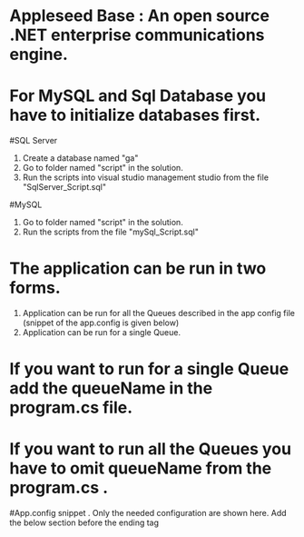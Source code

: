# Appleseed Base : An open source .NET enterprise communications engine. 


# For MySQL and Sql Database you have to initialize databases first.

#SQL Server

1. Create a database named "ga"
2. Go to folder named "script" in the solution.
3. Run the scripts into visual studio management studio from the file "SqlServer_Script.sql"

#MySQL

1. Go to folder named "script" in the solution.
2. Run the scripts from the file "mySql_Script.sql"

# The application can be run in two forms.

1. Application can be run for all the Queues described in the app config file (snippet of the app.config is given below)
2. Application can be run for a single Queue.

# If you want to run for a single Queue add the queueName in the program.cs file.
# If you want to run all the Queues you have to omit queueName from the program.cs .

#App.config snippet . Only the needed configuration are shown here. Add the below section before the ending </configuration> tag
  
  <queue>
    <queue name="SqlServerQueue" connectionString="Server=.\SQLEXPRESS; Database=ga;Uid=sa;Pwd=sa123;" queueName="SqlServer" type="SQL" />
    <queue name="MySqlQueue" connectionString="Server=localhost;Database=ga;Uid=sa;Pwd=sa123;" queueName="MySql" type="MySql" />    
    <queue name="InMemoryQueue" connectionString="" queueName="InMemory" type="InMemory" />
    <queue name="LuceneQueue" connectionString="" queueName="Lucene" type="Lucene" />
  </queue>
  
</configuration>
